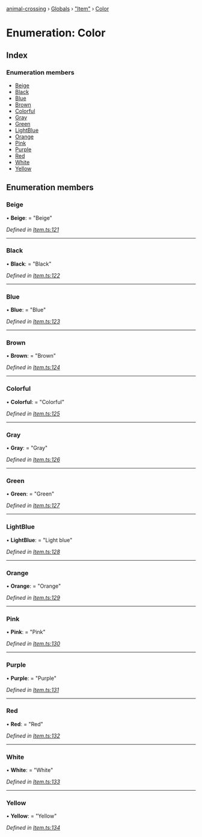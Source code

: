 [animal-crossing](../README.md) › [Globals](../globals.md) › ["Item"](../modules/_item_.md) › [Color](_item_.color.md)

# Enumeration: Color

## Index

### Enumeration members

* [Beige](_item_.color.md#beige)
* [Black](_item_.color.md#black)
* [Blue](_item_.color.md#blue)
* [Brown](_item_.color.md#brown)
* [Colorful](_item_.color.md#colorful)
* [Gray](_item_.color.md#gray)
* [Green](_item_.color.md#green)
* [LightBlue](_item_.color.md#lightblue)
* [Orange](_item_.color.md#orange)
* [Pink](_item_.color.md#pink)
* [Purple](_item_.color.md#purple)
* [Red](_item_.color.md#red)
* [White](_item_.color.md#white)
* [Yellow](_item_.color.md#yellow)

## Enumeration members

###  Beige

• **Beige**: = "Beige"

*Defined in [Item.ts:121](https://github.com/Norviah/animal-crossing/blob/87636f7/module/types/Item.ts#L121)*

___

###  Black

• **Black**: = "Black"

*Defined in [Item.ts:122](https://github.com/Norviah/animal-crossing/blob/87636f7/module/types/Item.ts#L122)*

___

###  Blue

• **Blue**: = "Blue"

*Defined in [Item.ts:123](https://github.com/Norviah/animal-crossing/blob/87636f7/module/types/Item.ts#L123)*

___

###  Brown

• **Brown**: = "Brown"

*Defined in [Item.ts:124](https://github.com/Norviah/animal-crossing/blob/87636f7/module/types/Item.ts#L124)*

___

###  Colorful

• **Colorful**: = "Colorful"

*Defined in [Item.ts:125](https://github.com/Norviah/animal-crossing/blob/87636f7/module/types/Item.ts#L125)*

___

###  Gray

• **Gray**: = "Gray"

*Defined in [Item.ts:126](https://github.com/Norviah/animal-crossing/blob/87636f7/module/types/Item.ts#L126)*

___

###  Green

• **Green**: = "Green"

*Defined in [Item.ts:127](https://github.com/Norviah/animal-crossing/blob/87636f7/module/types/Item.ts#L127)*

___

###  LightBlue

• **LightBlue**: = "Light blue"

*Defined in [Item.ts:128](https://github.com/Norviah/animal-crossing/blob/87636f7/module/types/Item.ts#L128)*

___

###  Orange

• **Orange**: = "Orange"

*Defined in [Item.ts:129](https://github.com/Norviah/animal-crossing/blob/87636f7/module/types/Item.ts#L129)*

___

###  Pink

• **Pink**: = "Pink"

*Defined in [Item.ts:130](https://github.com/Norviah/animal-crossing/blob/87636f7/module/types/Item.ts#L130)*

___

###  Purple

• **Purple**: = "Purple"

*Defined in [Item.ts:131](https://github.com/Norviah/animal-crossing/blob/87636f7/module/types/Item.ts#L131)*

___

###  Red

• **Red**: = "Red"

*Defined in [Item.ts:132](https://github.com/Norviah/animal-crossing/blob/87636f7/module/types/Item.ts#L132)*

___

###  White

• **White**: = "White"

*Defined in [Item.ts:133](https://github.com/Norviah/animal-crossing/blob/87636f7/module/types/Item.ts#L133)*

___

###  Yellow

• **Yellow**: = "Yellow"

*Defined in [Item.ts:134](https://github.com/Norviah/animal-crossing/blob/87636f7/module/types/Item.ts#L134)*
